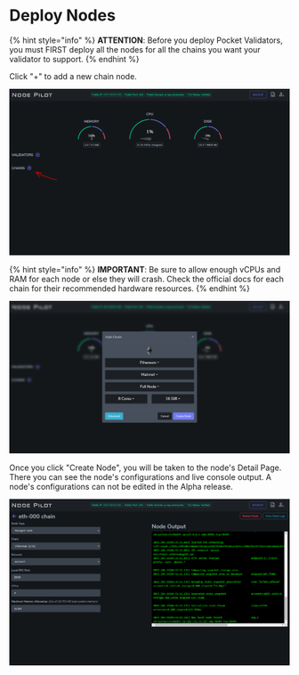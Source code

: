 # Deploy Nodes

{% hint style="info" %}
**ATTENTION**: Before you deploy Pocket Validators, you must FIRST deploy all the nodes for all the chains you want your validator to support.
{% endhint %}

Click "+" to add a new chain node.

![](<../.gitbook/assets/Main add chains.PNG>)

{% hint style="info" %}
**IMPORTANT**: Be sure to allow enough vCPUs and RAM for each node or else they will crash. Check the official docs for each chain for their recommended hardware resources.
{% endhint %}

![Select the configuration you desire. For more options click "Advanced".](<../.gitbook/assets/image (57).png>)

Once you click "Create Node", you will be taken to the node's Detail Page. There you can see the node's configurations and live console output. A node's configurations can not be edited in the Alpha release.

![](<../.gitbook/assets/ETH node (1).png>)
